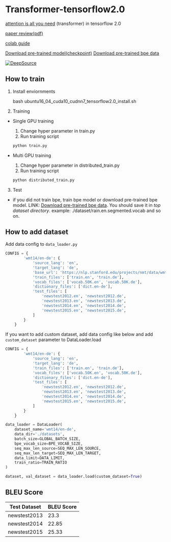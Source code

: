 # Transformer-tensorflow2.0

[attention is all you need](https://arxiv.org/pdf/1706.03762.pdf) (transformer) in tensorflow 2.0

[paper review(pdf)](https://github.com/strutive07/transformer-tensorflow2.0/blob/master/Attention%20is%20all%20you%20need.pdf)

[colab guide](https://colab.research.google.com/github/strutive07/transformer-tensorflow2.0/blob/master/transformer_implement_tf2_0.ipynb)

[Download pre-trained model(checkpoint)](https://drive.google.com/file/d/1jsY7WMI9EU5ifhcxV_sMpK8znPA1mvkf/view?usp=sharing)
[Download pre-trained bpe data](https://drive.google.com/drive/folders/1YUABrVUz3oGKgGfMJNWQl0WCP_nVjhiS?usp=sharing)

[![DeepSource](https://static.deepsource.io/deepsource-badge-light-mini.svg)](https://deepsource.io/gh/strutive07/transformer-tensorflow2.0/?ref=repository-badge)

## How to train

1. Install enviornments

    bash ubuntu16_04_cuda10_cudnn7_tensorflow2.0_install.sh
    
2. Training

- Single GPU training
    1. Change hyper parameter in train.py
    2. Run training script

    ```bash
    python train.py
    ```

    

- Multi GPU training
    1. Change hyper parameter in distributed_train.py
    2. Run training script

    ```bash
    python distributed_train.py
    ```

3. Test
- if you did not train bpe, train bpe model or download pre-trained bpe model. LINK: [Download pre-trained bpe data](https://drive.google.com/drive/folders/1YUABrVUz3oGKgGfMJNWQl0WCP_nVjhiS?usp=sharing). You should save it in *top dataset directory*.
example: ./dataset/rain.en.segmented.vocab and so on.


## How to add dataset

Add data config to `data_loader.py`

```python
CONFIG = {
        'wmt14/en-de': {
            'source_lang': 'en',
            'target_lang': 'de',
            'base_url': 'https://nlp.stanford.edu/projects/nmt/data/wmt14.en-de/',
            'train_files': ['train.en', 'train.de'],
            'vocab_files': ['vocab.50K.en', 'vocab.50K.de'],
            'dictionary_files': ['dict.en-de'],
            'test_files': [
                'newstest2012.en', 'newstest2012.de',
                'newstest2013.en', 'newstest2013.de',
                'newstest2014.en', 'newstest2014.de',
                'newstest2015.en', 'newstest2015.de',
            ]
        }
    }
```

If you want to add custom dataset, add data config like below and add `custom_dataset` parameter to DataLoader.load

```python
CONFIG = {
        'wmt14/en-de': {
            'source_lang': 'en',
            'target_lang': 'de',
            'train_files': ['train.en', 'train.de'],
            'vocab_files': ['vocab.50K.en', 'vocab.50K.de'],
            'dictionary_files': ['dict.en-de'],
            'test_files': [
                'newstest2012.en', 'newstest2012.de',
                'newstest2013.en', 'newstest2013.de',
                'newstest2014.en', 'newstest2014.de',
                'newstest2015.en', 'newstest2015.de',
            ]
        }
    }

data_loader = DataLoader(
    dataset_name='wmt14/en-de',
    data_dir='./datasets',
    batch_size=GLOBAL_BATCH_SIZE,
    bpe_vocab_size=BPE_VOCAB_SIZE,
    seq_max_len_source=SEQ_MAX_LEN_SOURCE,
    seq_max_len_target=SEQ_MAX_LEN_TARGET,
    data_limit=DATA_LIMIT,
    train_ratio=TRAIN_RATIO
)

dataset, val_dataset = data_loader.load(custom_dataset=True)
```



## BLEU Score

| Test Dataset | BLEU Score |
| ------------ | ---------- |
| newstest2013 | 23.3       |
| newstest2014 | 22.85      |
| newstest2015 | 25.33      |
